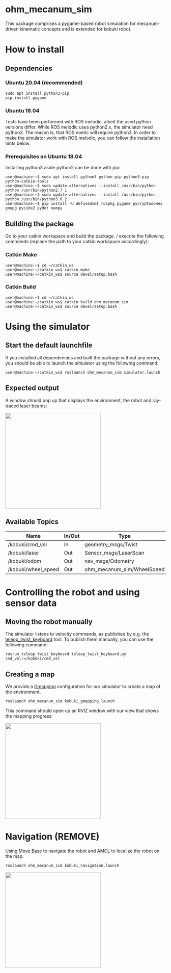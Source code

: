 # ohm_mecanum_sim
This package comprises a pygame-based robot simulation for mecanum-driven kinematic concepts and is extended for kobuki robot.

<!-- <img src="./images/demo_slam.png"  width="200" height="200"> -->

# How to install 

## Dependencies

### Ubuntu 20.04 (recommended)
```
sudo apt install python3-pip
pip install pygame
```
### Ubuntu 18.04
Tests have been performed with ROS melodic, albeit the used python versions differ. While ROS melodic uses python2.x, the simulator need python3. The  reason is, that ROS noetic will require python3. In order to make the simulator work with ROS melodic, you can follow the installation hints below.

### Prerequisites on Ubuntu 18.04
Installing python3 aside python2 can be done with pip:
```console
user@machine:~$ sudo apt install python3 python-pip python3-pip python-catkin-tools
user@machine:~$ sudo update-alternatives --install /usr/bin/python python /usr/bin/python2.7 1
user@machine:~$ sudo update-alternatives --install /usr/bin/python python /usr/bin/python3.6 2
user@machine:~$ pip install -U defusedxml rospkg pygame pycryptodomex gnupg pyside2 pydot numpy
```

## Building the package

Go to your catkin workspace and build the package. / execute the following commands (replace the path to your catkin workspace accordingly):

### Catkin Make

```console
user@machine:~$ cd ~/catkin_ws
user@machine:~/catkin_ws$ catkin_make
user@machine:~/catkin_ws$ source devel/setup.bash
```

### Catkin Build

```console
user@machine:~$ cd ~/catkin_ws
user@machine:~/catkin_ws$ catkin build ohm_mecanum_sim
user@machine:~/catkin_ws$ source devel/setup.bash
```

# Using the simulator

## Start the default launchfile

If you installed all dependencies and built the package without any errors,
you should be able to launch the simulator using the following command:

```console
user@machine:~/catkin_ws$ roslaunch ohm_mecanum_sim simulator.launch
```

## Expected output

A window should pop up that displays the environment, the robot and ray-traced laser beams:

<img src="./images/kobuki_demo.png"  width="300" height="300">

## Available Topics

| Name | In/Out  | Type  |
|---|---|---|
| /kobuki/cmd_vel       | In    | geometry_msgs/Twist           | 
| /kobuki/laser         | Out   | Sensor_msgs/LaserScan         | 
| /kobuki/odom          | Out   | nav_msgs/Odometry             | 
| /kobuki/wheel_speed   | Out   | ohm_mecanum_sim/WheelSpeed    | 

# Controlling the robot and using sensor data

## Moving the robot manually

The simulator listens to velocity commands, as published by e.g. the [teleop_twist_keyboard](https://wiki.ros.org/teleop_twist_keyboard) tool.
To publish them manually, you can use the following command:

```
rosrun teleop_twist_keyboard teleop_twist_keyboard.py cmd_vel:=/kobuki/cmd_vel
```

## Creating a map

We provide a [Gmapping](https://wiki.ros.org/gmapping) configuration for our simulator to create a map of the environment.

```
roslaunch ohm_mecanum_sim kobuki_gmapping.launch
```

This command should open up an RVIZ window with our view that shows the mapping progress:

<img src="./images/gmapping_demo.png"  width="300" height="300">



# Navigation (REMOVE)
Using [Move Base](https://wiki.ros.org/move_base) to navigate the robot and [AMCL](https://wiki.ros.org/amcl) to localize the robot on the map:
```
roslaunch ohm_mecanum_sim kobuki_navigation.launch
```

<img src="./images/navigation_demo.png"  width="300" height="300">
